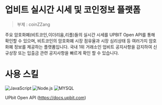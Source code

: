 # 업비트 실시간 시세 및 코인정보 플랫폼
> 부제 : coinZZang
>

주요 암호화폐(비트코인,이더리움,리플)들의 실시간 시세를 UPBIT Open API를 통해 확인할 수 있으며, 비트코인의 암호화폐 시장 점유율과 시장 심리상태 등 여러가지 
암호화폐 정보를 제공하는 플랫폼입니다. 국내 1위 거래소인 업비트 공지사항을 감지하여 신규상장 또는 입출금 관련 공지사항을 빠르게 확인 할 수 있습니다.

# 사용 스킬
<img alt="JavaScript" src ="https://img.shields.io/badge/JavaScript-F7DF1E.svg?&style=for-the-badge&logo=JavaScript&logoColor=black"/> <img alt="Node.js" src ="https://img.shields.io/badge/node.js-339933.svg?&style=for-the-badge&logo=Node.js&logoColor=white"/> <img alt="MYSQL" src ="https://img.shields.io/badge/MySQL-4479A1.svg?&style=for-the-badge&logo=MySQL&logoColor=white"/>

UPbit Open API (https://docs.upbit.com)


